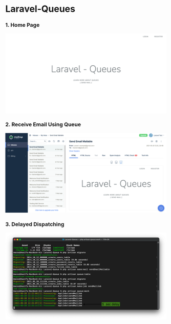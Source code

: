 # Laravel-Queues

### 1. Home Page
![](screensort-queue/Laravel-Queue.png)

### 2. Receive Email Using Queue
![](screensort-queue/Receive-email-using-Queue.png)

### 3. Delayed Dispatching
![](screensort-queue/Laravel-Queue-Delay5sec.png)
